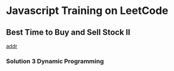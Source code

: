 # Javascript Training on LeetCode

## Best Time to Buy and Sell Stock II
[addr](https://leetcode.cn/problems/best-time-to-buy-and-sell-stock-ii/description/?envType=study-plan-v2&envId=top-interview-150)

### Solution 3 Dynamic Programming

